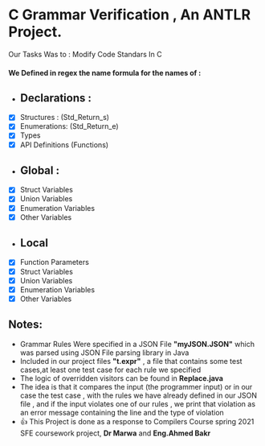 # C Grammar Verification , An ANTLR Project.
Our Tasks Was to : Modify Code Standars In C  
#### We Defined in regex the name formula for the names of : 
- ## Declarations : 
- [x] Structures  : (Std_Return_s)
- [x] Enumerations: (Std_Return_e)
- [x] Types
- [x] API Definitions (Functions)
- ## Global :
- [x] Struct      Variables
- [x] Union       Variables 
- [x] Enumeration Variables
- [x] Other       Variables
- ## Local 
- [x] Function    Parameters
- [x] Struct      Variables
- [x] Union       Variables
- [x] Enumeration Variables
- [x] Other       Variables

## Notes: 
- Grammar Rules Were specified in a JSON File **"myJSON.JSON"** which was parsed using JSON File parsing library in Java
- Included in our project files **"t.expr"** , a file that contains some test cases,at least one test case for each rule we specified
- The logic of overridden visitors can be found in **Replace.java** 
- The idea is that it compares the input (the programmer input) or in our case the test case , with the rules we have already defined in our JSON file , and if the input violates one of our rules , we print that violation as an error message containing the line and the type of violation
- :+1: This Project is done as a response to Compilers Course spring 2021 SFE coursework project, **Dr Marwa** and **Eng.Ahmed Bakr**

